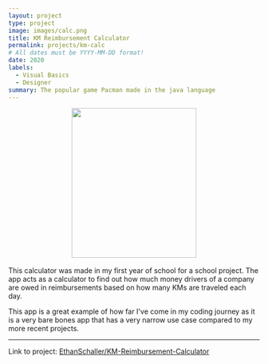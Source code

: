 ```yaml
---
layout: project
type: project
image: images/calc.png
title: KM Reimbursement Calculator
permalink: projects/km-calc
# All dates must be YYYY-MM-DD format!
date: 2020
labels:
  - Visual Basics
  - Designer
summary: The popular game Pacman made in the java language
---
```


<div class="ui small rounded images" style="text-align:center">
    <img class="ui image" style="width:250px;height:300px;"  src="{{ site.baseurl }}/images/calc_img.png">
</div>

<br/>
 This calculator was made in my first year of school for a school project. The app acts as a calculator to find out how much money drivers of a company are owed in reimbursements based on how many KMs are traveled each day.

 This app is a great example of how far I've come in my coding journey as it is a very bare bones app that has a very narrow use case compared to my more recent projects. 
<hr>

Link to project: <a href="https://github.com/EthanSchaller/KM-Reimbursement-Calculator"><i class="large github icon "></i>EthanSchaller/KM-Reimbursement-Calculator</a>

<br/>